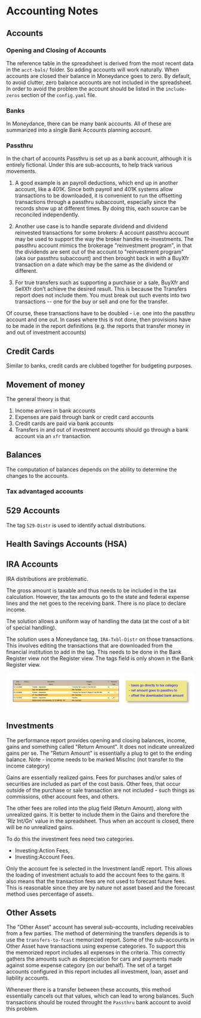 # Accounting Notes

## Accounts

### Opening and Closing of Accounts

The reference table in the spreadsheet is derived from the most recent data in the `acct-bals/` folder.  So adding accounts will work naturally. When accounts are closed their balance in Moneydance goes to zero.  By default, to avoid clutter, zero balance accounts are not included in the spreadsheet. In order to avoid the problem the account should be listed in the `include-zeros` section of the `config.yaml` file.  

### Banks

In Moneydance, there can be many bank accounts.  All of these are summarized into a single Bank Accounts planning account.  

### Passthru

In the chart of accounts Passthru is set up as a bank account, although it is entirely fictional.  Under this are sub-accounts, to help track various movements.  

1. A good example is an payroll deductions, which end up in another account, like a 401K.  Since both payroll and 401K systems allow transactions to be downloaded, it is convenient to run the offsetting transactions through a passthru subaccount, especially since the records show up at different times.  By doing this, each source can be reconciled independently.
2. Another use case is to handle separate dividend and dividend reinvested transactions for some brokers: A account passthru account may be used to support the way the broker handles re-investments.  The passthru account mimics the brokerage "reinvestment program", in that the dividends are sent out of the account to "reinvestment program" (aka our passthru subaccount) and then brought back in with a BuyXfr transaction on a date which may be the same as the dividend or different.  

1. For true transfers such as supporting a purchase or a sale, BuyXfr and SellXfr don't achieve the desired result. This is because the Transfers report does not include them. You must break out such events into two transactions -- one for the buy or sell and one for the transfer.

Of course, these transactions have to be doubled - i.e. one into the passthru account and one out.  In cases where this is not done, then provisions have to be made in the report definitions (e.g. the reports that transfer money in and out of investment accounts)

## Credit Cards

Similar to banks, credit cards are clubbed together for budgeting purposes. 

## Movement of money

The general theory is that 

1. Income arrives in bank accounts
1. Expenses are paid through bank or credit card accounts
1. Credit cards are paid via bank accounts
2. Transfers in and out of investment accounts should go through a bank account via an `xfr` transaction. 



## Balances

The computation of balances depends on the ability to determine the changes to the accounts.  

### Tax advantaged accounts

## 529 Accounts

The tag `529-Distr` is used to identify actual distributions.

## Health Savings Accounts (HSA)

## IRA Accounts

IRA distributions are problematic.

The gross amount is taxable and thus needs to be included in the tax calculation.  However, the tax amounts go to the state and federal expense lines and the net goes to the receiving bank.  There is no place to declare income.

The solution allows a uniform way of handling the data (at the cost of a bit of special handling). 

The solution uses a Moneydance tag, `IRA-Txbl-Distr` on those transactions.  This involves editing the transactions that are downloaded from the financial institution to add in the tag. This needs to be done in the Bank Register view not the Register view.  The tags field is only shown in the Bank Register view. 

![How it should look](assets/images/ira-txbl-distr.png)

## Investments

The performance report provides opening and closing balances, income, gains and something called "Return Amount". It does not indicate unrealized gains per se.  The "Return Amount" is essentially a plug to get to the ending balance.  Note - income needs to be marked MiscInc (not transfer to the income category)

Gains are essentially realized gains. Fees for purchases and/or sales of securities are included as part of the cost basis.  Other fees, that occur outside of the purchase or sale transaction are not included - such things as commissions, other account fees, and others. 

The other fees are rolled into the plug field (Return Amount), along with unrealized gains. It is better to include them in the Gains and therefore the 'Rlz Int/Gn' value in the spreadsheet. Thus when an account is closed, there will be no unrealized gains. 

To do this the investment fees need two categories.  

- Investing:Action Fees, 
- Investing:Account Fees.  

Only the account fee is selected in the Investment IandE report.  This allows the loading of investment actuals to add the account fees to the gains.  It also means that the transaction fees are not used to forecast future fees.  This is reasonable since they are by nature not asset based and the forecast method uses percentage of assets.

## Other Assets

The "Other Asset" account has several sub-accounts, including receivables from a few parties.  The method of determining the transfers depends is to use the `transfers-to-fcast` memorized report.  Some of the sub-accounts in Other Asset have transactions using expense categories.  To support this the memorized report includes all expenses in the criteria.  This correctly gathers the amounts such as depreciation for cars and payments made against some expense category (on our behalf).  The set of a target accounts configured in this report includes all investment, loan, asset and liability accounts.   

Whenever there is a transfer between these accounts, this method essentially cancels out that values, which can lead to wrong balances.  Such transactions should be routed throught the `Passthru` bank account to avoid this problem.

